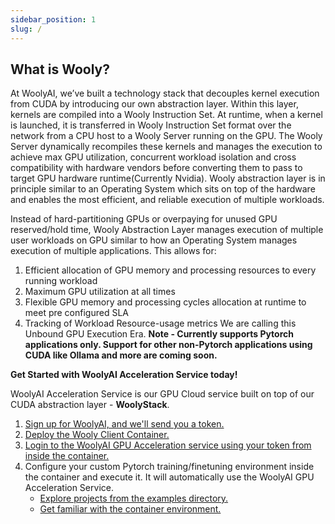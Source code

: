 ```yaml
---
sidebar_position: 1
slug: /
---
```


## What is Wooly?

At WoolyAI, we’ve built a technology stack that decouples kernel execution from CUDA by introducing our own abstraction layer. Within this layer, kernels are compiled into a Wooly Instruction Set. At runtime, when a kernel is launched, it is transferred in Wooly Instruction Set format over the network from a CPU host to a Wooly Server running on the GPU. The Wooly Server dynamically recompiles these kernels and manages the execution to achieve max GPU utilization, concurrent workload isolation and cross compatibility with hardware vendors before converting them to pass to target GPU hardware runtime(Currently Nvidia). Wooly abstraction layer is in principle similar to an Operating System which sits on top of the hardware and enables the most efficient, and reliable execution of multiple workloads.

Instead of hard-partitioning GPUs or overpaying for unused GPU reserved/hold time, Wooly Abstraction Layer manages execution of multiple user workloads on GPU similar to how an Operating System manages execution of multiple applications. 
This allows for:
1. Efficient allocation of GPU memory and processing resources to every running workload
2. Maximum GPU utilization at all times
3. Flexible GPU memory and processing cycles allocation at runtime to meet pre configured SLA
4. Tracking of Workload Resource-usage metrics
We are calling this Unbound GPU Execution Era.
__Note - Currently supports Pytorch applications only. Support for other non-Pytorch applications using CUDA like Ollama and more are coming soon.__

__Get Started with WoolyAI Acceleration Service today!__

WoolyAI Acceleration Service is our GPU Cloud service built on top of our CUDA abstraction layer - **WoolyStack**.

1. [Sign up for WoolyAI, and we'll send you a token.](https://woolyai.com/get-started/)
2. [Deploy the Wooly Client Container.](./Running%20Your%20First%20Project.md)
3. [Login to the WoolyAI GPU Acceleration service using your token from inside the container.](./Running%20Your%20First%20Project.md#log-in-to-the-woolyai-acceleration-service)
4. Configure your custom Pytorch training/finetuning environment inside the container and execute it. It will automatically use the WoolyAI GPU Acceleration Service.
    - [Explore projects from the examples directory.](./Running%20Your%20First%20Project.md#run-a-pytorch-project)
    - [Get familiar with the container environment.](./Understanding%20the%20Container%20Environment.md)
    



